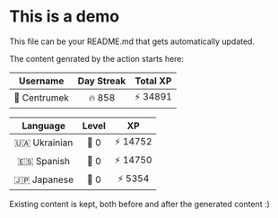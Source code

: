 # This is a demo

This file can be your README.md that gets automatically updated.

The content genrated by the action starts here:

<!--START_SECTION:duolingoStats-->
<!-- Automatically generated with https://github.com/centrumek/duolingo-readme-stats-->

| Username | Day Streak | Total XP |
|:---:|:---:|:---:|
| 👤 Centrumek | 🔥 858 | ⚡ 34891 |

| Language | Level | XP |
|:---:|:---:|:---:|
| 🇺🇦 Ukrainian | 👑 0 | ⚡ 14752 |
| 🇪🇸 Spanish | 👑 0 | ⚡ 14750 |
| 🇯🇵 Japanese | 👑 0 | ⚡ 5354 |

<!--END_SECTION:duolingoStats-->

Existing content is kept, both before and after the generated content :)
